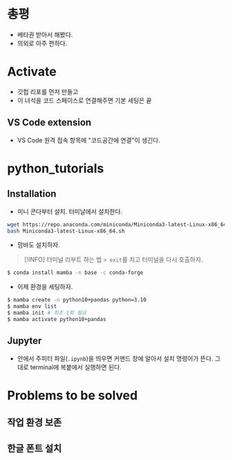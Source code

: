 # 총평 
- 베타권 받아서 해봤다. 
- 의외로 아주 편하다. 


# Activate 
- 깃헙 리포를 먼저 만들고
- 이 녀석을 코드 스페이스로 연결해주면 기본 세팅은 끝 

## VS Code extension 

- VS Code 원격 접속 항목에 "코드공간에 연결"이 생긴다. 

# python_tutorials 

## Installation 
- 미니 콘다부터 설치. 터미날에서 설치한다. 

```bash
wget https://repo.anaconda.com/miniconda/Miniconda3-latest-Linux-x86_64.sh
bash Miniconda3-latest-Linux-x86_64.sh

```

- 맘바도 설치하자. 

> [!INFO] 
> 터미널 리부트 하는 법 `> exit`를 치고 터미널을 다시 호출하자. 
```bash
$ conda install mamba -n base -c conda-forge
```

- 이제 환경을 세팅하자. 

```bash
$ mamba create -n python10+pandas python=3.10
$ mamba env list
$ mamba init # 최초 1회 필요 
$ mamba activate python10+pandas

```

## Jupyter 
- 안에서 주피터 파일(`.ipynb`)을 띄우면 커맨드 창에 알아서 설치 명령어가 뜬다. 그대로 terminal에 복붙에서 실행하면 된다. 

# Problems to be solved 

## 작업 환경 보존 

## 한글 폰트 설치 
